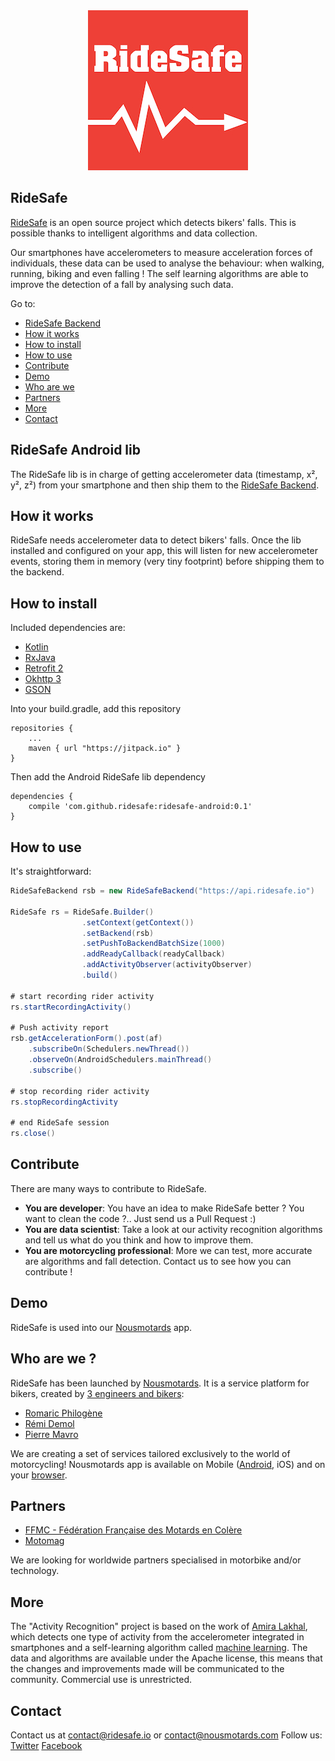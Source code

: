 <center><img src="https://raw.githubusercontent.com/ridesafe/project/gh-pages/ridesafe_256.jpg" ></center>

## RideSafe
[RideSafe](http://www.ridesafe.io) is an open source project which detects bikers' falls. This is possible thanks to intelligent algorithms and data collection.

Our smartphones have accelerometers to measure acceleration forces of individuals, these data can be used to analyse the behaviour: when walking, running, biking and even falling !
The self learning algorithms are able to improve the detection of a fall by analysing such data.

Go to:
* [RideSafe Backend](#ridesafe-backend)
* [How it works](#how-it-works)
* [How to install](#how-to-install)
* [How to use](#how-to-use)
* [Contribute](#contribute)
* [Demo](#demo)
* [Who are we](#who-are-we)
* [Partners](#partners)
* [More](#more)
* [Contact](#contact)

## RideSafe Android lib
The RideSafe lib is in charge of getting accelerometer data (timestamp, x², y², z²) from your smartphone and then ship them to the [RideSafe Backend](https://github.com/ridesafe/ridesafe-backend).

## How it works
RideSafe needs accelerometer data to detect bikers' falls. Once the lib installed and configured on your app, this will listen for new accelerometer events, storing them in memory (very tiny footprint) before shipping them to the backend.

## How to install

Included dependencies are:
* [Kotlin](https://kotlinlang.org/)
* [RxJava](https://github.com/ReactiveX/RxJava)
* [Retrofit 2](http://square.github.io/retrofit/)
* [Okhttp 3](http://square.github.io/okhttp/)
* [GSON](https://github.com/google/gson)


Into your build.gradle, add this repository

```
repositories {
    ...
    maven { url "https://jitpack.io" }
}
```

Then add the Android RideSafe lib dependency
```
dependencies {
    compile 'com.github.ridesafe:ridesafe-android:0.1'
}
```

## How to use

It's straightforward:
```Java
RideSafeBackend rsb = new RideSafeBackend("https://api.ridesafe.io")

RideSafe rs = RideSafe.Builder()
                .setContext(getContext())
                .setBackend(rsb)
                .setPushToBackendBatchSize(1000)
                .addReadyCallback(readyCallback)
                .addActivityObserver(activityObserver)
                .build()

# start recording rider activity
rs.startRecordingActivity()

# Push activity report
rsb.getAccelerationForm().post(af)
    .subscribeOn(Schedulers.newThread())
    .observeOn(AndroidSchedulers.mainThread()
    .subscribe()

# stop recording rider activity
rs.stopRecordingActivity

# end RideSafe session
rs.close()

```

## Contribute
There are many ways to contribute to RideSafe.
* **You are developer**: You have an idea to make RideSafe better ? You want to clean the code ?.. Just send us a Pull Request :)
* **You are data scientist**: Take a look at our activity recognition algorithms and tell us what do you think and how to improve them.
* **You are motorcycling professional**: More we can test, more accurate are algorithms and fall detection. Contact us to see how you can contribute !

## Demo
RideSafe is used into our [Nousmotards](https://play.google.com/store/apps/details?id=com.nousmotards.android) app.

## Who are we ?
RideSafe has been launched by [Nousmotards](https://www.nousmotards.com).
It is a service platform for bikers, created by [3 engineers and bikers](http://blog.nousmotards.com/2015/04/24/ouverture-du-blog-nousmotards/):
* [Romaric Philogène](https://fr.linkedin.com/in/romaricphilogene)
* [Rémi Demol](https://www.linkedin.com/in/demolremi/fr)
* [Pierre Mavro](https://fr.linkedin.com/in/pmavro/fr)

We are creating a set of services tailored exclusively to the world of motorcycling!
Nousmotards app is available on Mobile ([Android](https://play.google.com/store/apps/details?id=com.nousmotards.android), iOS) and on your [browser](https://www.nousmotards.com).

## Partners
* [FFMC - Fédération Française des Motards en Colère](http://ffmc.fr/)
* [Motomag](http://www.motomag.com/)

We are looking for worldwide partners specialised in motorbike and/or technology.

## More
The "Activity Recognition" project is based on the work of [Amira Lakhal](https://github.com/MiraLak), which detects one type of activity from the accelerometer integrated in smartphones and a self-learning algorithm called [machine learning](https://en.wikipedia.org/wiki/Machine_learning).
The data and algorithms are available under the Apache license, this means that the changes and improvements made will be communicated to the community.
Commercial use is unrestricted.

## Contact

Contact us at [contact@ridesafe.io](mailto:contact@ridesafe.io) or [contact@nousmotards.com](mailto:contact@nousmotards.com)
Follow us: [Twitter](https://twitter.com/Nousmotards) [Facebook](https://www.facebook.com/nousmotardsapp)